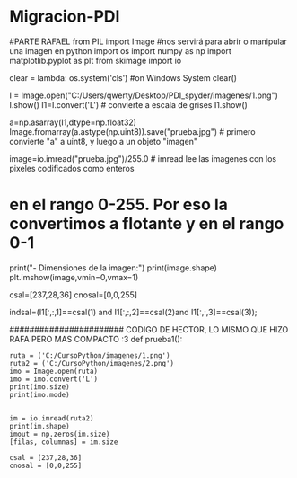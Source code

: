 # Migracion-PDI
#PARTE RAFAEL
from PIL import Image #nos servirá para abrir o manipular una imagen en python
import os
import numpy as np
import matplotlib.pyplot as plt
from skimage import io

clear = lambda: os.system('cls') #on Windows System
clear()

I = Image.open("C:/Users/qwerty/Desktop/PDI_spyder/imagenes/1.png")
I.show()
I1=I.convert('L') # convierte a escala de grises
I1.show()


a=np.asarray(I1,dtype=np.float32)
Image.fromarray(a.astype(np.uint8)).save("prueba.jpg")  # primero convierte "a" a uint8, y luego a un objeto "imagen"

image=io.imread("prueba.jpg")/255.0 # imread lee las imagenes con los pixeles codificados como enteros 
# en el rango 0-255. Por eso la convertimos a flotante y en el rango 0-1
print("- Dimensiones de la imagen:")
print(image.shape)
plt.imshow(image,vmin=0,vmax=1)


csal=[237,28,36]
cnosal=[0,0,255]

        

indsal=(I1[:,:,1]==csal(1) and I1[:,:,2]==csal(2)and I1[:,:,3]==csal(3));
            
#######################
CODIGO DE HECTOR, LO MISMO QUE HIZO RAFA PERO MAS COMPACTO :3
def prueba1():
    
    ruta = ('C:/CursoPython/imagenes/1.png')
    ruta2 = ('C:/CursoPython/imagenes/2.png')
    imo = Image.open(ruta)
    imo = imo.convert('L')
    print(imo.size)
    print(imo.mode)
    

    im = io.imread(ruta2)
    print(im.shape)
    imout = np.zeros(im.size)  
    [filas, columnas] = im.size
    
    csal = [237,28,36]
    cnosal = [0,0,255]
